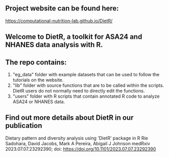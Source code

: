 ## Project website can be found here:
https://computational-nutrition-lab.github.io/DietR/

## Welcome to DietR, a toolkit for ASA24 and NHANES data analysis with R.

## The repo contains:
1. "eg_data" folder with example datasets that can be used to follow the tutorials on the website.
2. "lib" folder with source functions that are to be called within the scripts. DietR users do not normally need to directly edit the functions. 
3. "users" folder with R scripts that contain annotated R code to analyze ASA24 or NHANES data.

## Find out more details about DietR in our publication
Dietary pattern and diversity analysis using 'DietR' package in R
Rie Sadohara, David Jacobs, Mark A Pereira, Abigail J Johnson
medRxiv 2023.07.07.23292390; doi: https://doi.org/10.1101/2023.07.07.23292390